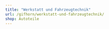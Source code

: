 ```yaml
---
title: "Werkstatt und Fahrzeugtechnik"
url: /gifhorn/werkstatt-und-fahrzeugtechnik/
shop: Autoteile
---
```

